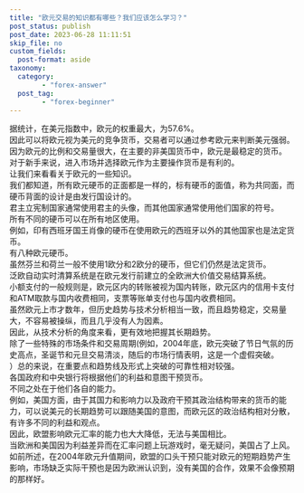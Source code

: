 ```yaml
---
title: "欧元交易的知识都有哪些？我们应该怎么学习？"
post_status: publish
post_date: 2023-06-28 11:11:51
skip_file: no
custom_fields: 
  post-format: aside
taxonomy:
  category:
        - "forex-answer"
  post_tag:
        - "forex-beginner"
---
```


据统计，在美元指数中，欧元的权重最大，为57.6%。  
因此可以将欧元视为美元的竞争货币，交易者可以通过参考欧元来判断美元强弱。  
因为欧元的比例和交易量很大，在主要的非美国货币中，欧元是最稳定的货币。  
对于新手来说，进入市场并选择欧元作为主要操作货币是有利的。  
让我们来看看关于欧元的一些知识。  
我们都知道，所有欧元硬币的正面都是一样的，标有硬币的面值，称为共同面，而硬币背面的设计是由发行国设计的。  
君主立宪制国家通常使用君主的头像，而其他国家通常使用他们国家的符号。  
所有不同的硬币可以在所有地区使用。  
例如，印有西班牙国王肖像的硬币在使用欧元的西班牙以外的其他国家也是法定货币。  
有八种欧元硬币。  
虽然芬兰和荷兰一般不使用1欧分和2欧分的硬币，但它们仍然是法定货币。  
泛欧自动实时清算系统是在欧元发行前建立的全欧洲大价值交易结算系统。  
小额支付的一般规则是，欧元区内的转账被视为国内转账，欧元区内的信用卡支付和ATM取款与国内收费相同，支票等账单支付也与国内收费相同。  
虽然欧元上市才数年，但历史趋势与技术分析相当一致，而且趋势稳定，交易量大，不容易被操纵，而且几乎没有人为因素。  
因此，从技术分析的角度来看，更有效地把握其长期趋势。  
除了一些特殊的市场条件和交易周期(例如，2004年底，欧元突破了节日气氛的历史高点，圣诞节和元旦交易清淡，随后的市场行情表明，这是一个虚假突破。  
）总的来说，在重要点和趋势线及形式上突破的可靠性相对较强。  
各国政府和中央银行将根据他们的利益和意图干预货币。  
不同之处在于他们各自的能力。  
例如，美国方面，由于其国力和影响力以及政府干预其政治结构带来的货币的能力，可以说美元的长期趋势可以跟随美国的意图，而欧元区的政治结构相对分散，有许多不同的利益和观点。  
因此，欧盟影响欧元汇率的能力也大大降低，无法与美国相比。  
当欧洲和美国因为利益差异而在汇率问题上玩游戏时，毫无疑问，美国占了上风。  
如前所述，在2004年欧元升值期间，欧盟的口头干预只能对欧元的短期趋势产生影响，市场缺乏实际干预也是因为欧洲认识到，没有美国的合作，效果不会像预期的那样好。
